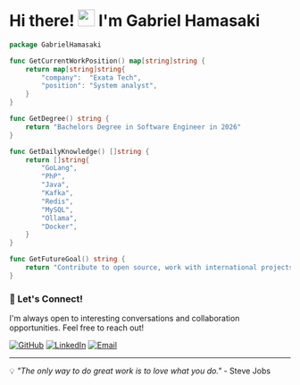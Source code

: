 # Hi there! <img src="https://user-images.githubusercontent.com/18350557/176309783-0785949b-9127-417c-8b55-ab5a4333674e.gif" width="30px"> I'm Gabriel Hamasaki

```go
package GabrielHamasaki

func GetCurrentWorkPosition() map[string]string {
	return map[string]string{
		"company":  "Exata Tech",
		"position": "System analyst",
	}
}

func GetDegree() string {
	return "Bachelors Degree in Software Engineer in 2026"
}

func GetDailyKnowledge() []string {
	return []string{
		"GoLang",
		"PhP",
		"Java",
		"Kafka",
		"Redis",
		"MySQL",
		"Ollama",
		"Docker",
	}
}

func GetFutureGoal() string {
	return "Contribute to open source, work with international projects and help a lot with knowledge"
}
```

### 🤝 Let's Connect!

I'm always open to interesting conversations and collaboration opportunities. Feel free to reach out!

<p align="left">
<a href="https://github.com/gabehamasaki" target="_blank"><img src="https://img.shields.io/badge/GitHub-100000?style=for-the-badge&logo=github&logoColor=white" alt="GitHub" /></a>
<a href="https://www.linkedin.com/in/gabriel-hamasaki" target="_blank"><img src="https://img.shields.io/badge/LinkedIn-0077B5?style=for-the-badge&logo=linkedin&logoColor=white" alt="LinkedIn" /></a>
<a href="mailto:gabrielhamasaki82@outlook.com"><img src="https://img.shields.io/badge/Email-D14836?style=for-the-badge&logo=gmail&logoColor=white" alt="Email" /></a>
</p>

---

💡 *"The only way to do great work is to love what you do."* - Steve Jobs
